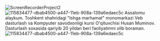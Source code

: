 ![ScreenRecorderProject2](https://github.com/aytishniklar/aytishniklar/assets/161709554/f842071a-4658-47bb-9c58-58d52e1e5d5d)
![115834477-dbab4500-a447-11eb-908a-139a6edaec5c](https://github.com/aytishniklar/aytishniklar/assets/161709554/f66be5f4-d70a-4a6f-b695-eb48043e0428)
Assalomu alaykum. 
Toshkent shahridagi "Ishga marhamat" monomarkazi Veb dasturlash va Kompyuter savodxonligi kursi O'qituvchisi Husan Muminov. 
Dasturlash soxasida qariyib 20 yildan beri faoliyatimni olib boraman.
![115834477-dbab4500-a447-11eb-908a-139a6edaec5c](https://github.com/aytishniklar/aytishniklar/assets/161709554/f66be5f4-d70a-4a6f-b695-eb48043e0428)
